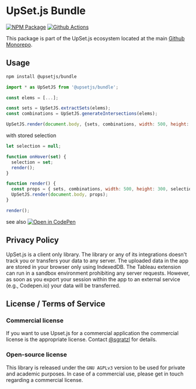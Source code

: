 # UpSet.js Bundle

[![NPM Package][npm-image]][npm-url] [![Github Actions][github-actions-image]][github-actions-url]

This package is part of the UpSet.js ecosystem located at the main [Github Monorepo](https://github.com/upsetjs/upsetjs).

## Usage

```sh
npm install @upsetjs/bundle
```

```js
import * as UpSetJS from '@upsetjs/bundle';

const elems = [...];

const sets = UpSetJS.extractSets(elems);
const combinations = UpSetJS.generateIntersections(elems);

UpSetJS.render(document.body, {sets, combinations, width: 500, height: 300});
```

with stored selection

```js
let selection = null;

function onHover(set) {
  selection = set;
  render();
}

function render() {
  const props = { sets, combinations, width: 500, height: 300, selection, onHover };
  UpSetJS.render(document.body, props);
}

render();
```

see also [![Open in CodePen][codepen]](https://codepen.io/sgratzl/pen/bGdYBzL)

## Privacy Policy

UpSet.js is a client only library. The library or any of its integrations doesn't track you or transfers your data to any server. The uploaded data in the app are stored in your browser only using IndexedDB. The Tableau extension can run in a sandbox environment prohibiting any server requests. However, as soon as you export your session within the app to an external service (e.g., Codepen.io) your data will be transferred.

## License / Terms of Service

### Commercial license

If you want to use Upset.js for a commercial application the commercial license is the appropriate license. Contact [@sgratzl](mailto:sam@sgratzl.com) for details.

### Open-source license

This library is released under the `GNU AGPLv3` version to be used for private and academic purposes. In case of a commercial use, please get in touch regarding a commercial license.

[npm-image]: https://badge.fury.io/js/%40upsetjs%2Fbundle.svg
[npm-url]: https://npmjs.org/package/@upsetjs/bundle
[github-actions-image]: https://github.com/upsetjs/upsetjs/workflows/nodeci/badge.svg
[github-actions-url]: https://github.com/upsetjs/upsetjs/actions
[codepen]: https://img.shields.io/badge/CodePen-open-blue?logo=codepen
